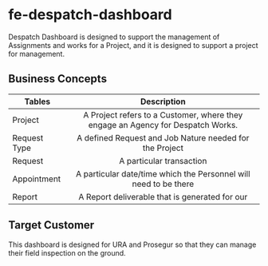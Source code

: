 # fe-despatch-dashboard
Despatch Dashboard is designed to support the management of Assignments and works for a Project, and it is designed to support a project for management. 


## Business Concepts 

| Tables   |      Description     | 
|----------|:-------------:|
| Project | A Project refers to a Customer, where they engage an Agency for Despatch Works. |
| Request Type | A defined Request and Job Nature needed for the Project |
| Request | A particular transaction |
| Appointment | A particular date/time which the Personnel will need to be there |
| Report | A Report deliverable that is generated for our |

## Target Customer 
This dashboard is designed for URA and Prosegur so that they can manage their field inspection on the ground. 
